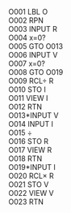 O001  LBL O  
O002  RPN  
O003  INPUT R  
O004  x=0?  
O005  GTO O013  
O006  INPUT V  
O007  x=0?  
O008  GTO O019  
O009  RCL&divide; R  
O010  STO I  
O011  VIEW I  
O012  RTN  
O013\*INPUT V  
O014  INPUT I  
O015  &divide;  
O016  STO R  
O017  VIEW R  
O018  RTN  
O019\*INPUT I  
O020  RCL&times; R  
O021  STO V  
O022  VIEW V  
O023  RTN  
